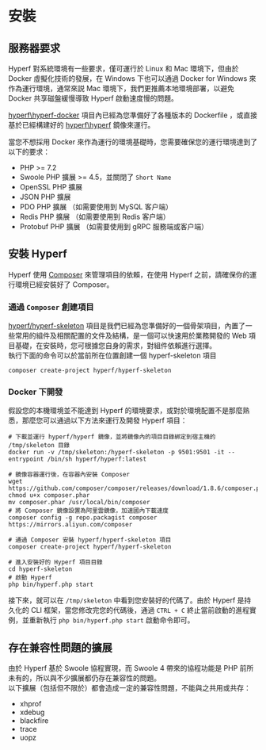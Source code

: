 # 安裝

## 服務器要求

Hyperf 對系統環境有一些要求，僅可運行於 Linux 和 Mac 環境下，但由於 Docker 虛擬化技術的發展，在 Windows 下也可以通過 Docker for Windows 來作為運行環境，通常來説 Mac 環境下，我們更推薦本地環境部署，以避免 Docker 共享磁盤緩慢導致 Hyperf 啟動速度慢的問題。   

[hyperf\hyperf-docker](https://github.com/hyperf/hyperf-docker) 項目內已經為您準備好了各種版本的 Dockerfile ，或直接基於已經構建好的 [hyperf\hyperf](https://hub.docker.com/r/hyperf/hyperf) 鏡像來運行。   

當您不想採用 Docker 來作為運行的環境基礎時，您需要確保您的運行環境達到了以下的要求：   

 - PHP >= 7.2
 - Swoole PHP 擴展 >= 4.5，並關閉了 `Short Name`
 - OpenSSL PHP 擴展
 - JSON PHP 擴展
 - PDO PHP 擴展 （如需要使用到 MySQL 客户端）
 - Redis PHP 擴展 （如需要使用到 Redis 客户端）
 - Protobuf PHP 擴展 （如需要使用到 gRPC 服務端或客户端）


## 安裝 Hyperf

Hyperf 使用 [Composer](https://getcomposer.org) 來管理項目的依賴，在使用 Hyperf 之前，請確保你的運行環境已經安裝好了 Composer。

### 通過 `Composer` 創建項目

[hyperf/hyperf-skeleton](https://github.com/hyperf/hyperf-skeleton) 項目是我們已經為您準備好的一個骨架項目，內置了一些常用的組件及相關配置的文件及結構，是一個可以快速用於業務開發的 Web 項目基礎，在安裝時，您可根據您自身的需求，對組件依賴進行選擇。   
執行下面的命令可以於當前所在位置創建一個 hyperf-skeleton 項目
```
composer create-project hyperf/hyperf-skeleton 
```

### Docker 下開發

假設您的本機環境並不能達到 Hyperf 的環境要求，或對於環境配置不是那麼熟悉，那麼您可以通過以下方法來運行及開發 Hyperf 項目：

```
# 下載並運行 hyperf/hyperf 鏡像，並將鏡像內的項目目錄綁定到宿主機的 /tmp/skeleton 目錄
docker run -v /tmp/skeleton:/hyperf-skeleton -p 9501:9501 -it --entrypoint /bin/sh hyperf/hyperf:latest

# 鏡像容器運行後，在容器內安裝 Composer
wget https://github.com/composer/composer/releases/download/1.8.6/composer.phar
chmod u+x composer.phar
mv composer.phar /usr/local/bin/composer
# 將 Composer 鏡像設置為阿里雲鏡像，加速國內下載速度
composer config -g repo.packagist composer https://mirrors.aliyun.com/composer

# 通過 Composer 安裝 hyperf/hyperf-skeleton 項目
composer create-project hyperf/hyperf-skeleton

# 進入安裝好的 Hyperf 項目目錄
cd hyperf-skeleton
# 啟動 Hyperf
php bin/hyperf.php start
```

接下來，就可以在 `/tmp/skeleton` 中看到您安裝好的代碼了。由於 Hyperf 是持久化的 CLI 框架，當您修改完您的代碼後，通過 `CTRL + C` 終止當前啟動的進程實例，並重新執行 `php bin/hyperf.php start` 啟動命令即可。

## 存在兼容性問題的擴展

由於 Hyperf 基於 Swoole 協程實現，而 Swoole 4 帶來的協程功能是 PHP 前所未有的，所以與不少擴展都仍存在兼容性的問題。   
以下擴展（包括但不限於）都會造成一定的兼容性問題，不能與之共用或共存：

- xhprof
- xdebug
- blackfire
- trace
- uopz
